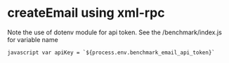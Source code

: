 # createEmail using xml-rpc

Note the use of dotenv module for api token. See the /benchmark/index.js for variable name

```javascript var apiKey = `${process.env.benchmark_email_api_token}` ```